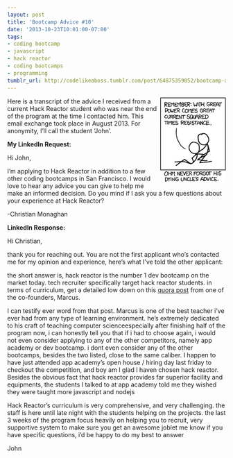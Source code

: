 ```yaml
---
layout: post
title: 'Bootcamp Advice #10'
date: '2013-10-23T10:01:00-07:00'
tags:
- coding bootcamp
- javascript
- hack reactor
- coding bootcamps
- programming
tumblr_url: http://codelikeaboss.tumblr.com/post/64875359052/bootcamp-advice-10
---
```


<img src="/post_resources/tumblr-images/ohm-advice.png" width="30%" align="right">Here is a transcript of the advice I received from a current Hack Reactor student who was near the end of the program at the time I contacted him. This email exchange took place in August 2013. For anonymity, I’ll call the student ‘John’.

<b>My LinkedIn Request:</b>

Hi John, 

I’m applying to Hack Reactor in addition to a few other coding bootcamps in San Francisco. I would love to hear any advice you can give to help me make an informed decision. Do you mind if I ask you a few questions about your experience at Hack Reactor? 

-Christian Monaghan

<b>LinkedIn Response:</b>

Hi Christian,

thank you for reaching out. You are not the first applicant who’s contacted me for my opinion and experience, here’s what I’ve told the other applicant:

the short answer is, hack reactor is the number 1 dev bootcamp on the market today. tech recruiter specifically target hack reactor students. in terms of curriculum, get a detailed low down on this [quora post](http://www.quora.com/Hack-Reactor/How-does-Hack-Reactor-justify-its-higher-cost) from one of the co-founders, Marcus.

I can testify ever word from that post. Marcus is one of the best teacher i’ve ever had from any type of learning environment. he’s extremely dedicated to his craft of teaching computer scienceespecially after finishing half of the program now, i can honestly tell you that if i had to choose again, i would not even consider applying to any of the other competitors, namely app academy or dev bootcamp. i dont even consider any of the other bootcamps, besides the two listed, close to the same caliber. I happen to have just attended app academy’s open house / hiring day last friday to checkout the competition, and boy am I glad I haven chosen hack reactor. Besides the obvious fact that hack reactor provides far superior facility and equipments, the students I talked to at app academy told me they wished they were taught more javascript and nodejs

Hack Reactor’s curriculum is very comprehensive, and very challenging. the staff is here until late night with the students helping on the projects. the last 3 weeks of the program focus heavily on helping you to recruit, very supportive system to make sure you get an awesome joblet me know if you have specific questions, i’d be happy to do my best to answer

John
